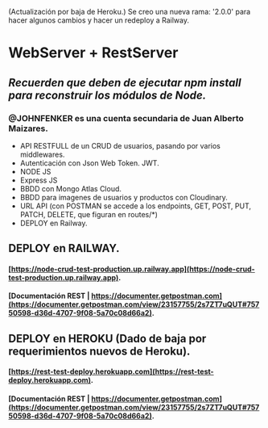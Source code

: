 (Actualización por baja de Heroku.)
Se creo una nueva rama: '2.0.0'
para hacer algunos cambios y hacer un redeploy a Railway.

# WebServer + RestServer
## _Recuerden que deben de ejecutar npm install para reconstruir los módulos de Node._
### @JOHNFENKER es una cuenta secundaria de Juan Alberto Maizares.

* API RESTFULL de un CRUD de usuarios, pasando por varios middlewares.
* Autenticación con Json Web Token. JWT.
* NODE JS
* Express JS
* BBDD con Mongo Atlas Cloud.
* BBDD para imagenes de usuarios y productos con Cloudinary.
* URL API (con POSTMAN se accede a los endpoints, GET, POST, PUT, PATCH, DELETE, que figuran en routes/*)
* DEPLOY en Railway.


## DEPLOY en RAILWAY.
#### [https://node-crud-test-production.up.railway.app](https://node-crud-test-production.up.railway.app).
#### [Documentación REST | https://documenter.getpostman.com](https://documenter.getpostman.com/view/23157755/2s7ZT7uQUT#75750598-d36d-4707-9f08-5a70c08d66a2).

## DEPLOY en HEROKU (Dado de baja por requerimientos nuevos de Heroku).
#### [https://rest-test-deploy.herokuapp.com](https://rest-test-deploy.herokuapp.com).
#### [Documentación REST | https://documenter.getpostman.com](https://documenter.getpostman.com/view/23157755/2s7ZT7uQUT#75750598-d36d-4707-9f08-5a70c08d66a2).
